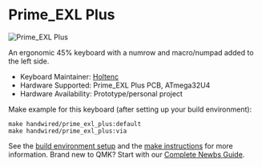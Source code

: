 # Prime_EXL Plus

![Prime_EXL Plus](https://i.imgur.com/XGj53Nb.jpg)

An ergonomic 45% keyboard with a numrow and macro/numpad added to the left side.

* Keyboard Maintainer: [Holtenc](https://github.com/holtenc/)
* Hardware Supported: Prime_EXL Plus PCB, ATmega32U4
* Hardware Availability: Prototype/personal project

Make example for this keyboard (after setting up your build environment):

    make handwired/prime_exl_plus:default
    make handwired/prime_exl_plus:via

See the [build environment setup](https://docs.qmk.fm/#/getting_started_build_tools) and the [make instructions](https://docs.qmk.fm/#/getting_started_make_guide) for more information. Brand new to QMK? Start with our [Complete Newbs Guide](https://docs.qmk.fm/#/newbs).
